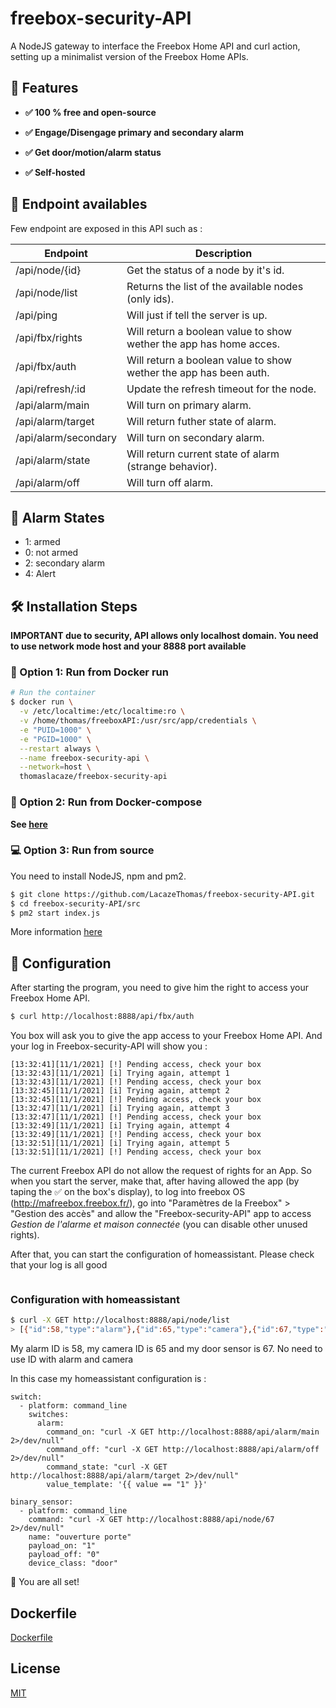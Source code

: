 # freebox-security-API
A NodeJS gateway to interface the Freebox Home API and curl action, setting up a minimalist version of the Freebox Home APIs.

## 🧐 Features

- **✅ 100 % free and open-source**

- **✅ Engage/Disengage primary and secondary alarm**

- **✅ Get door/motion/alarm status**

- **✅ Self-hosted**

## 🔧 Endpoint availables

Few endpoint are exposed in this API such as :

| Endpoint             | Description                                                        |
| -------------------- | ------------------------------------------------------------------ |
| /api/node/{id}       | Get the status of a node by it's id.                               |
| /api/node/list       | Returns the list of the available nodes (only ids).                |
| /api/ping            | Will just if tell the server is up.                                |
| /api/fbx/rights      | Will return a boolean value to show wether the app has home acces. |
| /api/fbx/auth        | Will return a boolean value to show wether the app has been auth.  |
| /api/refresh/:id     | Update the refresh timeout for the node.                           |
| /api/alarm/main      | Will turn on primary alarm.                                        |
| /api/alarm/target    | Will return futher state of alarm.                                 |
| /api/alarm/secondary | Will turn on secondary alarm.                                      |
| /api/alarm/state     | Will return current state of alarm (strange behavior).             |
| /api/alarm/off       | Will turn off alarm.                                               |

## 🔧 Alarm States

- 1: armed
- 0: not armed
- 2: secondary alarm
- 4: Alert 


## 🛠️ Installation Steps

**IMPORTANT due to security, API allows only localhost domain. You need to use network mode host and your 8888 port available**
### 🐳 Option 1: Run from Docker run

```bash
# Run the container
$ docker run \
  -v /etc/localtime:/etc/localtime:ro \
  -v /home/thomas/freeboxAPI:/usr/src/app/credentials \
  -e "PUID=1000" \
  -e "PGID=1000" \
  --restart always \
  --name freebox-security-api \
  --network=host \
  thomaslacaze/freebox-security-api
```

### 🐳 Option 2: Run from Docker-compose

**See [here](https://github.com/LacazeThomas/freebox-security-API/blob/main/docker-compose.yml)** 

### 💻 Option 3: Run from source

You need to install NodeJS, npm and pm2.

```bash
$ git clone https://github.com/LacazeThomas/freebox-security-API.git
$ cd freebox-security-API/src
$ pm2 start index.js
```

More information [here](https://pm2.keymetrics.io/docs/usage/quick-start/)

## 📝 Configuration

After starting the program, you need to give him the right to access your Freebox Home API.

```bash
$ curl http://localhost:8888/api/fbx/auth
```
You box will ask you to give the app access to your Freebox Home API. And your log in Freebox-security-API will show you :

```
[13:32:41][11/1/2021] [!] Pending access, check your box
[13:32:43][11/1/2021] [i] Trying again, attempt 1
[13:32:43][11/1/2021] [!] Pending access, check your box
[13:32:45][11/1/2021] [i] Trying again, attempt 2
[13:32:45][11/1/2021] [!] Pending access, check your box
[13:32:47][11/1/2021] [i] Trying again, attempt 3
[13:32:47][11/1/2021] [!] Pending access, check your box
[13:32:49][11/1/2021] [i] Trying again, attempt 4
[13:32:49][11/1/2021] [!] Pending access, check your box
[13:32:51][11/1/2021] [i] Trying again, attempt 5
[13:32:51][11/1/2021] [!] Pending access, check your box
```

The current Freebox API do not allow the request of rights for an App.
So when you start the server, make that, after having allowed the app (by taping the ✅ on the box's display), to log into freebox OS (http://mafreebox.freebox.fr/), go into "Paramètres de la Freebox" > "Gestion des accès" and allow the "Freebox-security-API" app to access *Gestion de l'alarme et maison connectée* (you can disable other unused rights).

After that, you can start the configuration of homeassistant. Please check that your log is all good

```
```



### Configuration with homeassistant

```bash
$ curl -X GET http://localhost:8888/api/node/list
> [{"id":58,"type":"alarm"},{"id":65,"type":"camera"},{"id":67,"type":"dws"}]
```

My alarm ID is 58, my camera ID is 65 and my door sensor is 67.
No need to use ID with alarm and camera

In this case my homeassistant configuration is : 

```
switch:
  - platform: command_line
    switches:
      alarm:
        command_on: "curl -X GET http://localhost:8888/api/alarm/main 2>/dev/null"
        command_off: "curl -X GET http://localhost:8888/api/alarm/off 2>/dev/null"
        command_state: "curl -X GET http://localhost:8888/api/alarm/target 2>/dev/null"
        value_template: '{{ value == "1" }}'

binary_sensor:
  - platform: command_line
    command: "curl -X GET http://localhost:8888/api/node/67 2>/dev/null"
    name: "ouverture porte"
    payload_on: "1"
    payload_off: "0"
    device_class: "door"    
```

🌟 You are all set!

## Dockerfile
<a href="https://github.com/LacazeThomas/freebox-security-API/blob/main/Dockerfile">Dockerfile</a>

## License
<a href="https://github.com/LacazeThomas/freebox-security-API/blob/main/LICENSE">MIT</a>